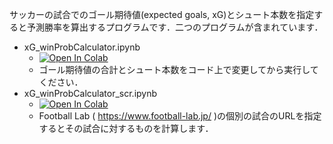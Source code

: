 サッカーの試合でのゴール期待値(expected goals, xG)とシュート本数を指定すると予測勝率を算出するプログラムです．二つのプログラムが含まれています．
- xG_winProbCalculator.ipynb
  - [![Open In Colab](https://colab.research.google.com/assets/colab-badge.svg)](https://colab.research.google.com/github/konakalab/xG_winProbCalculator/blob/master/xG_winProbCalculator.ipynb)
  - ゴール期待値の合計とシュート本数をコード上で変更してから実行してください．
- xG_winProbCalculator_scr.ipynb
  - [![Open In Colab](https://colab.research.google.com/assets/colab-badge.svg)](https://colab.research.google.com/github/konakalab/xG_winProbCalculator/blob/master/xG_winProbCalculator_scr.ipynb)
  - Football Lab ( https://www.football-lab.jp/ )の個別の試合のURLを指定するとその試合に対するものを計算します．
